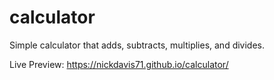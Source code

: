 # calculator
Simple calculator that adds, subtracts, multiplies, and divides.

Live Preview: https://nickdavis71.github.io/calculator/
